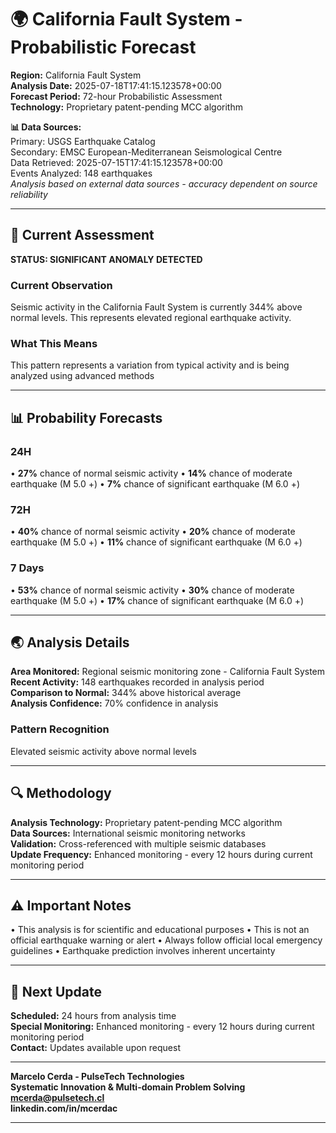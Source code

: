 # 🌍 California Fault System - Probabilistic Forecast

**Region:** California Fault System  
**Analysis Date:** 2025-07-18T17:41:15.123578+00:00  
**Forecast Period:** 72-hour Probabilistic Assessment  
**Technology:** Proprietary patent-pending MCC algorithm  

**📊 Data Sources:**  
Primary: USGS Earthquake Catalog  
Secondary: EMSC European-Mediterranean Seismological Centre  
Data Retrieved: 2025-07-15T17:41:15.123578+00:00  
Events Analyzed: 148 earthquakes  
*Analysis based on external data sources - accuracy dependent on source reliability*

---

## 🎯 Current Assessment

**STATUS: SIGNIFICANT ANOMALY DETECTED**

### Current Observation
Seismic activity in the California Fault System is currently 344% above normal levels. This represents elevated regional earthquake activity.

### What This Means
This pattern represents a variation from typical activity and is being analyzed using advanced methods

---

## 📊 Probability Forecasts

### 24H
• **27%** chance of normal seismic activity
• **14%** chance of moderate earthquake (M 5.0 +)
• **7%** chance of significant earthquake (M 6.0 +)

### 72H
• **40%** chance of normal seismic activity
• **20%** chance of moderate earthquake (M 5.0 +)
• **11%** chance of significant earthquake (M 6.0 +)

### 7 Days
• **53%** chance of normal seismic activity
• **30%** chance of moderate earthquake (M 5.0 +)
• **17%** chance of significant earthquake (M 6.0 +)

---

## 🌏 Analysis Details
**Area Monitored:** Regional seismic monitoring zone - California Fault System  
**Recent Activity:** 148 earthquakes recorded in analysis period  
**Comparison to Normal:** 344% above historical average  
**Analysis Confidence:** 70% confidence in analysis  

### Pattern Recognition
Elevated seismic activity above normal levels

---

## 🔍 Methodology
**Analysis Technology:** Proprietary patent-pending MCC algorithm  
**Data Sources:** International seismic monitoring networks  
**Validation:** Cross-referenced with multiple seismic databases  
**Update Frequency:** Enhanced monitoring - every 12 hours during current monitoring period  

---

## ⚠️ Important Notes
• This analysis is for scientific and educational purposes
• This is not an official earthquake warning or alert
• Always follow official local emergency guidelines
• Earthquake prediction involves inherent uncertainty

---

## 📅 Next Update
**Scheduled:** 24 hours from analysis time  
**Special Monitoring:** Enhanced monitoring - every 12 hours during current monitoring period  
**Contact:** Updates available upon request  

---

**Marcelo Cerda - PulseTech Technologies**  
**Systematic Innovation & Multi-domain Problem Solving**  
**mcerda@pulsetech.cl**  
**linkedin.com/in/mcerdac**

---
